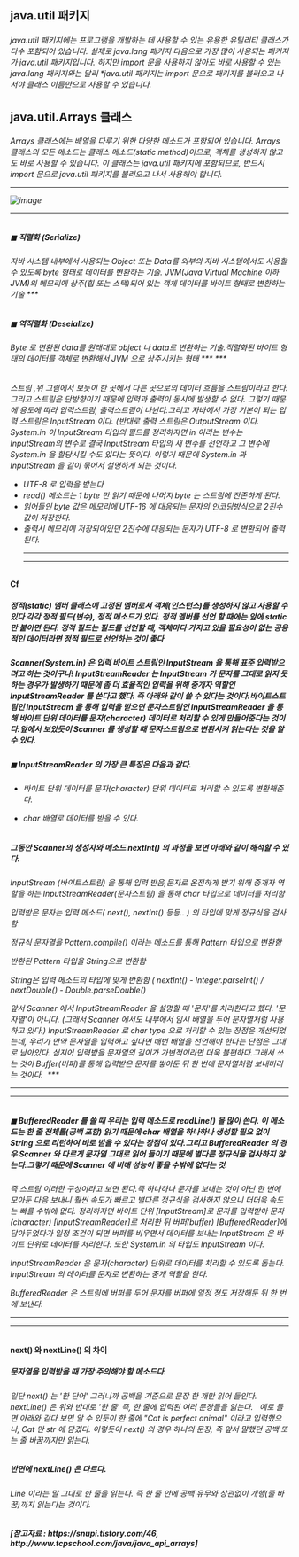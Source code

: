 <h2>java.util 패키지


<h6>java.util 패키지에는 프로그램을 개발하는 데 사용할 수 있는 유용한 유틸리티 클래스가 다수 포함되어 있습니다.
실제로 java.lang 패키지 다음으로 가장 많이 사용되는 패키지가 java.util 패키지입니다.
하지만 import 문을 사용하지 않아도 바로 사용할 수 있는 java.lang 패키지와는 달리 *java.util 패키지는 import 문으로 패키지를 불러오고 나서야 클래스 이름만으로 사용할 수 있습니다.


<h2>java.util.Arrays 클래스
<h6>Arrays 클래스에는 배열을 다루기 위한 다양한 메소드가 포함되어 있습니다.
Arrays 클래스의 모든 메소드는 클래스 메소드(static method)이므로, 객체를 생성하지 않고도 바로 사용할 수 있습니다.
이 클래스는 java.util 패키지에 포함되므로, 반드시 import 문으로 java.util 패키지를 불러오고 나서 사용해야 합니다.
  
***
![image](https://user-images.githubusercontent.com/86949394/151691839-1777c664-f9f1-41a4-baf9-3abb1fa29afb.png)
***
<h5>◼ 직렬화 (Serialize)
<h6>자바 시스템 내부에서 사용되는 Object 또는 Data를 외부의 자바 시스템에서도 사용할 수 있도록 byte 형태로 데이터를 변환하는 기술.
JVM(Java Virtual Machine 이하 JVM)의 메모리에 상주(힙 또는 스택)되어 있는 객체 데이터를 바이트 형태로 변환하는 기술
***
<h5>◼ 역직렬화 (Deseialize)
<h6>Byte 로 변환된 data를 원래대로 object 나 data로 변환하는 기술.직렬화된 바이트 형태의 데이터를 객체로 변환해서 JVM 으로 상주시키는 형태
***
***
<h6>스트림 ,위 그림에서 보듯이 한 곳에서 다른 곳으로의 데이터 흐름을 스트림이라고 한다.그리고 스트림은 단방향이기 때문에 입력과 출력이 동시에 발생할 수 없다. 그렇기 때문에 용도에 따라 입력스트림, 출력스트림이 나뉜다.그리고 자바에서 가장 기본이 되는 입력 스트림은 InputStream 이다.
(반대로 출력 스트림은 OutputStream 이다. System.in 이 InputStream 타입의 필드를 정리하자면 in 이라는 변수는 InputStream의 변수로 결국 InputStream 타입의 새 변수를 선언하고 그 변수에 System.in 을 할당시킬 수도 있다는 뜻이다. 이렇기 때문에 System.in 과 InputStream 을 같이 묶어서 설명하게 되는 것이다.

* UTF-8 로 입력을 받는다
* read() 메소드는 1 byte 만 읽기 때문에 나머지 byte 는 스트림에 잔존하게 된다.
* 읽어들인 byte 값은 메모리에 UTF-16 에 대응되는 문자의 인코딩방식으로 2진수 값이 저장한다.
* 출력시 메모리에 저장되어있던 2진수에 대응되는 문자가 UTF-8 로 변환되어 출력된다.
  ***
  ***
<h4>Cf
<h5>정적(static) 멤버 클래스에 고정된 멤버로서 객체(인스턴스)를 생성하지 않고 사용할 수 있다
각각 정적 필드(변수), 정적 메소드가 있다. 정적 멤버를 선언 할 때에는 앞에 static만 붙이면 된다. 정적 필드는 필드를 선언할 때, 객체마다 가지고 있을 필요성이 없는 공용적인 데이터라면 정적 필드로 선언하는 것이 좋다
  
<h5>Scanner(System.in) 은 입력 바이트 스트림인 InputStream 을 통해 표준 입력받으려고 하는 것이구나!
InputStreamReader 는 InputStream 가 문자를 그대로 읽지 못하는 경우가 발생하기 때문에 좀 더 효율적인 입력을 위해 중개자 역할인 InputStreamReader 를 쓴다고 했다.
즉 아래와 같이 쓸 수 있다는 것이다.바이트스트림인 InputStream 을 통해 입력을 받으면 문자스트림인 InputStreamReader 을 통해 바이트 단위 데이터를 문자(character) 데이터로 처리할 수 있게 만들어준다는 것이다.앞에서 보았듯이 Scanner 를 생성할 때 문자스트림으로 변환시켜 읽는다는 것을 알 수 있다.

 
<h5>◼ InputStreamReader 의 가장 큰 특징은 다음과 같다.
<h6>
  
  
* 바이트 단위 데이터를 문자(character) 단위 데이터로 처리할 수 있도록 변환해준다.
  
  
* char 배열로 데이터를 받을 수 있다.

<h5>그동안 Scanner의 생성자와 메소드 nextInt() 의 과정을 보면 아래와 같이 해석할 수 있다.
  
<h6>InputStream (바이트스트림) 을 통해 입력 받음,문자로 온전하게 받기 위해 중개자 역할을 하는 InputStreamReader(문자스트림) 을 통해 char 타입으로 데이터를 처리함
  
  
입력받은 문자는 입력 메소드( next(), nextInt() 등등.. ) 의 타입에 맞게 정규식을 검사함
  
  
정규식 문자열을 Pattern.compile() 이라는 메소드를 통해 Pattern 타입으로 변환함
  
  
반환된 Pattern 타입을 String으로 변환함
  
  
String은 입력 메소드의 타입에 맞게 반환함 ( nextInt() - Integer.parseInt() / nextDouble() - Double.parseDouble()

  
앞서 Scanner 에서 InputStreamReader 을 설명할 때 '문자'를 처리한다고 했다. '문자열'이 아니다.
(그래서 Scanner 에서도 내부에서 임시 배열을 두어 문자열처럼 사용하고 있다.)
InputStreamReader 로 char type 으로 처리할 수 있는 장점은 개선되었는데,
우리가 만약 문자열을 입력하고 싶다면 매번 배열을 선언해야 한다는 단점은 그대로 남아있다. 심지어 입력받을 문자열의 길이가 가변적이라면 더욱 불편하다.그래서 쓰는 것이 Buffer(버퍼)를 통해 입력받은 문자를 쌓아둔 뒤 한 번에 문자열처럼 보내버리는 것이다.
 ***
  ***
  ***
 
<h5>◼ BufferedReader 를 쓸 때 우리는 입력 메소드로 readLine() 을 많이 쓴다. 이 메소드는 한 줄 전체를(공백 포함) 읽기 때문에 char 배열을 하나하나 생성할 필요 없이 String 으로 리턴하여 바로 받을 수 있다는 장점이 있다.그리고 BufferedReader 의 경우 Scanner 와 다르게 문자열 그대로 읽어 들이기 때문에 별다른 정규식을 검사하지 않는다.그렇기 때문에 Scanner 에 비해 성능이 좋을 수밖에 없다는 것.
 

<h6>즉 스트림 이러한 구성이라고 보면 된다.즉 하나하나 문자를 보내는 것이 아닌 한 번에 모아둔 다음 보내니 훨씬 속도가 빠르고 별다른 정규식을 검사하지 않으니 더더욱 속도는 빠를 수밖에 없다.
정리하자면 바이트 단위 [InputStream]로 문자를 입력받아 문자(character) [InputStreamReader]로 처리한 뒤 버퍼(buffer) [BufferedReader]에 담아두었다가 일정 조건이 되면 버퍼를 비우면서 데이터를 보내는 
InputStream 은 바이트 단위로 데이터를 처리한다. 또한 System.in 의 타입도 InputStream 이다.
  
  
InputStreamReader 은 문자(character) 단위로 데이터를 처리할 수 있도록 돕는다. InputStream 의 데이터를 문자로 변환하는 중개 역할을 한다.
  
  
BufferedReader 은 스트림에 버퍼를 두어 문자를 버퍼에 일정 정도 저장해둔 뒤 한 번에 보낸다.
***
  ***
<h4> next() 와 nextLine() 의 차이
<h5>문자열을 입력받을 때 가장 주의해야 할 메소드다.
<h6>일단 next() 는 '한 단어' 그러니까 공백을 기준으로 문장 한 개만 읽어 들인다.
nextLine() 은 위와 반대로 '한 줄' 즉, 한 줄에 입력된 여러 문장들을 읽는다.
 
예로 들면 아래와 같다.보면 알 수 있듯이 한 줄에 "Cat is perfect animal" 이라고 입력했으나, Cat 만 str 에 담겼다.
이렇듯이 next() 의 경우 하나의 문장, 즉 앞서 말했던 공백 또는 줄 바꿈까지만 읽는다.

<h5>반면에 nextLine() 은 다르다.
<h6>Line 이라는 말 그대로 한 줄을 읽는다. 즉 한 줄 안에 공백 유무와 상관없이 개행(줄 바꿈)까지 읽는다는 것이다.
  
  

<h5>[참고자료 : https://snupi.tistory.com/46, http://www.tcpschool.com/java/java_api_arrays]
  

